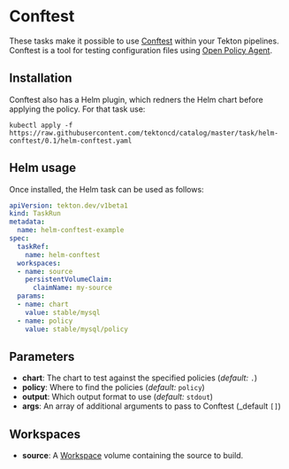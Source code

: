 # Conftest

These tasks make it possible to use [Conftest](https://github.com/instrumenta/conftest) within
your Tekton pipelines. Conftest is a tool for testing configuration files using [Open Policy Agent](https://openpolicyagent.org).

## Installation

Conftest also has a Helm plugin, which redners the Helm chart before applying the policy. For that task use:

```console
kubectl apply -f https://raw.githubusercontent.com/tektoncd/catalog/master/task/helm-conftest/0.1/helm-conftest.yaml
```

## Helm usage


Once installed, the Helm task can be used as follows:

```yaml
apiVersion: tekton.dev/v1beta1
kind: TaskRun
metadata:
  name: helm-conftest-example
spec:
  taskRef:
    name: helm-conftest
  workspaces:
  - name: source
    persistentVolumeClaim:
      claimName: my-source
  params:
  - name: chart
    value: stable/mysql
  - name: policy
    value: stable/mysql/policy
```

## Parameters

* **chart**: The chart to test against the specified policies (_default:_ `.`)
* **policy**: Where to find the policies (_default:_ `policy`)
* **output**: Which output format to use (_default:_ `stdout`)
* **args**: An array of additional arguments to pass to Conftest (_default `[]`)

## Workspaces

* **source**: A [Workspace](https://github.com/tektoncd/pipeline/blob/master/docs/workspaces.md) volume containing the source to build.
